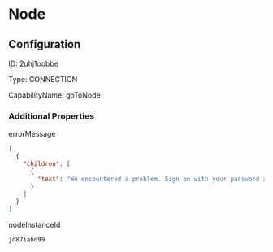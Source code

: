 # Node
## Configuration
ID:  2uhj1oobbe

Type: CONNECTION 

CapabilityName: goToNode






### Additional Properties
errorMessage
```json 
[
  {
    "children": [
      {
        "text": "We encountered a problem. Sign on with your password and check your profile settings for authentication. If you do not have a password, contact support."
      }
    ]
  }
]
```


nodeInstanceId
```string 
jd87iaho99
```




